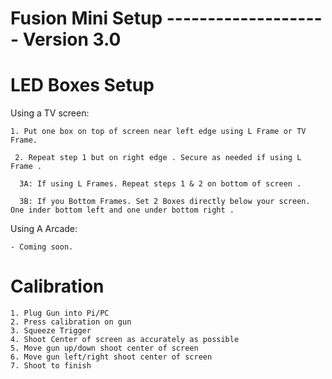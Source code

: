 # Fusion Mini Setup -------------------- Version 3.0


# LED  Boxes Setup

Using a TV screen:

    1. Put one box on top of screen near left edge using L Frame or TV Frame. 
    
     2. Repeat step 1 but on right edge . Secure as needed if using L Frame . 
     
      3A: If using L Frames. Repeat steps 1 & 2 on bottom of screen .
      
      3B: If you Bottom Frames. Set 2 Boxes directly below your screen. One inder bottom left and one under bottom right . 

Using A Arcade:

    - Coming soon.

# Calibration

    1. Plug Gun into Pi/PC
    2. Press calibration on gun
    3. Squeeze Trigger
    4. Shoot Center of screen as accurately as possible
    5. Move gun up/down shoot center of screen
    6. Move gun left/right shoot center of screen
    7. Shoot to finish
